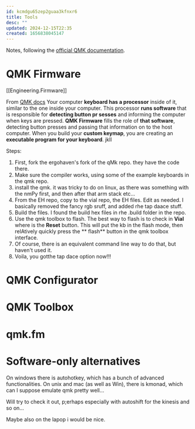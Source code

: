 ```yaml
---
id: kcmdgu65zep2guaa3kfnxr6
title: Tools
desc: ""
updated: 2024-12-15T22:35
created: 1656838045147
---
```

Notes, following the [official QMK documentation](https://docs.qmk.fm/).

# QMK Firmware

[[Engineering.Firmware]]

From [QMK docs](https://docs.qmk.fm/#/newbs)
Your computer **keyboard has a processor** inside of it, similar to the one inside your computer. This processor **runs software** that is responsible for **detecting button pr
sesses** and informing the computer when keys are pressed. **QMK Firmware** fills the role of **that software**, detecting button presses and passing that information on to the host computer. When you build your **custom keymap**, you are creating an **executable program for your keyboard**.
jkll

Steps:

1. First, fork the ergohaven's fork of the qMk repo. they have the code there.
2. Make sure the compiler works, using some of the example keyboards in the qmk repo.
3. install the qmk. it was tricky to do on linux, as there was something with the nmPy first, and then after that arm stack etc...
4. From the EH repo, copy to the vial repo, the EH files. Edit as needed. I basically removed the fancy rgb sruff, and added rhe tap daace stuff. 
5. Build the files. I found the build hex files in rhe .build folder in the repo.
6. Use the qmk toolbox to flash. The best way to flash is to check in **Vial** where is the **Reset** button. This will put the kb in the flash mode, then relAtively quickly press the ** flash** button in the qmk toolbox interface. 
7. Of course, there is an equivalent command line way to do that, but haven't used it.
8. Voila, you gotthe tap dace option now!!!

# QMK Configurator

# QMK Toolbox

# qmk.fm

# Software-only alternatives

On windows there is autohotkey, which has a bunch of advanced functionalities.
On unix and mac (as well as Win), there is  kmonad, which can I suppose emulate qmk pretty well...

Will try to check it out, p;erhaps especially with autoshift for the kinesis and so on...

Maybe also on the lapop i would be nice.

